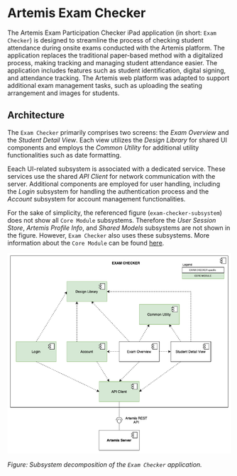 # Artemis Exam Checker

The Artemis Exam Participation Checker iPad application (in short: `Exam Checker`) is designed to streamline the process of checking student attendance during onsite exams conducted with the Artemis platform.
The application replaces the traditional paper-based method with a digitalized process, making tracking and managing student attendance easier.
The application includes features such as student identification, digital signing, and attendance tracking.
The Artemis web platform was adapted to support additional exam management tasks, such as uploading the seating arrangement and images for students.

## Architecture

The `Exam Checker` primarily comprises two screens: the *Exam Overview* and the *Student Detail View*.
Each view utilizes the *Design Library* for shared UI components and employs the *Common Utility* for additional utility functionalities such as date formatting.

Eeach UI-related subsystem is associated with a dedicated service.
These services use the shared *API Client* for network communication with the server.
Additional components are employed for user handling, including the *Login* subsystem for handling the authentication process and the *Account* subsystem for account management functionalities.

For the sake of simplicity, the referenced figure (`exam-checker-subsystem`) does not show all `Core Module` subsystems.
Therefore the *User Session Store*, *Artemis Profile Info*, and *Shared Models* subsystems are not shown in the figure.
However, `Exam Checker` also uses these subsystems.
More information about the `Core Module` can be found [here](https://github.com/ls1intum/artemis-ios-core-modules/blob/main/README.md).

![Subsystem decomposition of the Exam Checker application](docu/EXAM-CHECKER-subsystem.png)

*Figure: Subsystem decomposition of the `Exam Checker` application.*